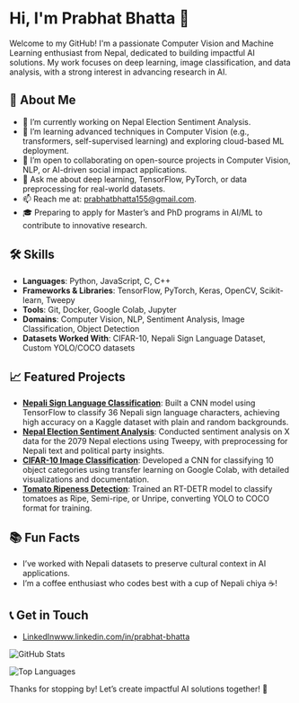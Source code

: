 # Hi, I'm Prabhat Bhatta 👋

Welcome to my GitHub! I'm a passionate Computer Vision and Machine Learning enthusiast from Nepal, dedicated to building impactful AI solutions. My work focuses on deep learning, image classification, and data analysis, with a strong interest in advancing research in AI.

## 🚀 About Me
- 🔭 I’m currently working on Nepal Election Sentiment Analysis.
- 🌱 I’m learning advanced techniques in Computer Vision (e.g., transformers, self-supervised learning) and exploring cloud-based ML deployment.
- 👯 I’m open to collaborating on open-source projects in Computer Vision, NLP, or AI-driven social impact applications.
- 💬 Ask me about deep learning, TensorFlow, PyTorch, or data preprocessing for real-world datasets.
- 📫 Reach me at: prabhatbhatta155@gmail.com.
- 🎓 Preparing to apply for Master’s and PhD programs in AI/ML to contribute to innovative research.

## 🛠️ Skills
- **Languages**: Python, JavaScript, C, C++
- **Frameworks & Libraries**: TensorFlow, PyTorch, Keras, OpenCV, Scikit-learn, Tweepy
- **Tools**: Git, Docker, Google Colab, Jupyter
- **Domains**: Computer Vision, NLP, Sentiment Analysis, Image Classification, Object Detection
- **Datasets Worked With**: CIFAR-10, Nepali Sign Language Dataset, Custom YOLO/COCO datasets

## 📈 Featured Projects
- **[Nepali Sign Language Classification](https://github.com/prabhat155/nepali-signlanguage)**: Built a CNN model using TensorFlow to classify 36 Nepali sign language characters, achieving high accuracy on a Kaggle dataset with plain and random backgrounds.
- **[Nepal Election Sentiment Analysis](link-to-repo)**: Conducted sentiment analysis on X data for the 2079 Nepal elections using Tweepy, with preprocessing for Nepali text and political party insights.
- **[CIFAR-10 Image Classification](https://github.com/prabhat155/CIFAR-10-Classfication-CNN)**: Developed a CNN for classifying 10 object categories using transfer learning on Google Colab, with detailed visualizations and documentation.
- **[Tomato Ripeness Detection](link-to-repo)**: Trained an RT-DETR model to classify tomatoes as Ripe, Semi-ripe, or Unripe, converting YOLO to COCO format for training.

## 📚 Fun Facts
- I’ve worked with Nepali datasets to preserve cultural context in AI applications.
- I’m a coffee enthusiast who codes best with a cup of Nepali chiya ☕!

## 📞 Get in Touch
- [LinkedIn](www.linkedin.com/in/prabhat-bhatta)www.linkedin.com/in/prabhat-bhatta

![GitHub Stats](https://github-readme-stats.vercel.app/api?username=prabhat155&show_icons=true&theme=radical)

![Top Languages](https://github-readme-stats.vercel.app/api/top-langs/?username=prabhat155&layout=compact&theme=radical)

Thanks for stopping by! Let’s create impactful AI solutions together! 🚀
